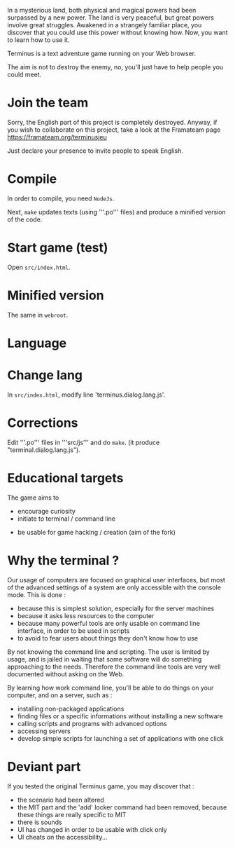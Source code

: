 In a mysterious land, both physical and magical powers had been surpassed by a new power.
The land is very peaceful, but great powers involve great struggles.
Awakened in a strangely familiar place, you discover that you could use this power without knowing how.
Now, you want to learn how to use it.

Terminus is a text adventure game running on your Web browser.

The aim is not to destroy the enemy, no, you'll just have to help people you could meet.


Join the team
=============
Sorry, the English part of this project is completely destroyed.
Anyway, if you wish to collaborate on this project,
take a look at the Framateam page https://framateam.org/terminusjeu

Just declare your presence to invite people to speak English.

Compile
===========
In order to compile,  you need `NodeJs`.

Next, `make` updates texts (using '''.po''' files) and produce a minified version of the code.

Start game (test)
======================
Open `src/index.html`.

# Minified version
The same in `webroot`.

Language
======================

# Change lang
In `src/index.html`, modify line 'terminus.dialog.lang.js'.

# Corrections
Edit '''.po''' files in '''src/js''' and do `make`. 
(it produce "terminal.dialog.lang.js").

Educational targets
===================
The game aims to

- encourage curiosity
- initiate to terminal / command line
+ be usable for game hacking / creation (aim of the fork)

Why the terminal ?
==================
Our usage of computers are focused on graphical user interfaces,
but most of the advanced settings of a system are only accessible with the console mode.
This is done :

- because this is simplest solution, especially for the server machines
- because it asks less resources to the computer
- because many powerful tools are only usable on command line interface, in order to be used in scripts
- to avoid to fear users about things they don't know how to use

By not knowing the command line and scripting.
The user is limited by usage, and is jailed in waiting that some software will do something approaching to the needs.
Therefore the command line tools are very well documented without asking on the Web.

By learning how work command line, you'll be able to do things on your computer, and on a server, such as :

- installing non-packaged applications
- finding files or a specific informations without installing a new software
- calling scripts and programs with advanced options
- accessing servers
- develop simple scripts for launching a set of applications with one click


Deviant part
============
If you tested the original Terminus game, you may discover that :

- the scenario had been altered
- the MIT part and the 'add' locker command had been removed, because these things are really specific to MIT
- there is sounds
- UI has changed in order to be usable with click only
- UI cheats on the accessibility...
